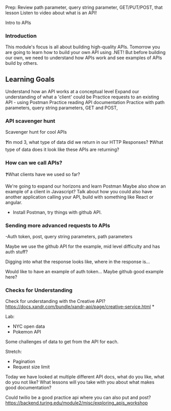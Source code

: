 Prep: Review path parameter, query string parameter, GET/PUT/POST, that lesson
Listen to video about what is an API!

Intro to APIs

### Introduction

This module's focus is all about building high-quality APIs. Tomorrow you are going to learn how to build your own API using .NET! But before building our own, we need to understand how APIs work and see examples of APIs build by others.

## Learning Goals

Understand how an API works at a conceptual level
Expand our understanding of what a 'client' could be
Practice requests to an existing API - using Postman
Practice reading API documentation
Practice with path parameters, query string parameters, GET and POST, 

### API scavenger hunt
Scavenger hunt for cool APIs

❓In mod 3, what type of data did we return in our HTTP Responses?
❓What type of data does it look like these APIs are returning?


### How can we call APIs?
❓What clients have we used so far?


We're going to expand our horizons and learn Postman
Maybe also show an example of a client in Javascript? Talk about how you could also have another application calling your API, build with something like React or angular.

- Install Postman, try things with github API.

### Sending more advanced requests to APIs
-Auth token, post, query string parameters, path parameters

Maybe we use the github API for the example, mid level difficulty and has auth stuff?

Digging into what the response looks like, where in the response is...


Would like to have an example of auth token... Maybe github good example here?

### Checks for Understanding
Check for understanding with the Creative API? https://docs.xandr.com/bundle/xandr-api/page/creative-service.html
* 








Lab:
* NYC open data
* Pokemon API

Some challenges of data to get from the API for each.

Stretch:
* Pagination
* Request size limit


Today we have looked at multiple different API docs, what do you like, what do you not like? What lessons will you take with you about what makes good documentation?


Could twilio be a good practice api where you can also put and post? https://backend.turing.edu/module2/misc/exploring_apis_workshop
